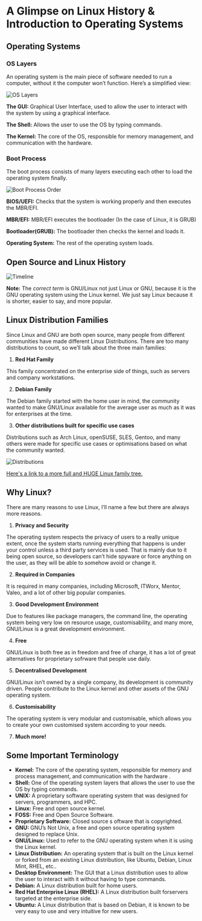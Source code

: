  # A Glimpse on Linux History & Introduction to Operating Systems

## Operating Systems
### OS Layers
An operating system is the main piece of software needed to run a computer, without it the computer won’t function. Here’s a simplified view:

![OS Layers](https://github.com/Satharus/OSC19-Linux-Workshop-Sessions/blob/master/Artwork/Session%201/Layers.png)

**The GUI:** Graphical User Interface, used to allow the user to interact with the system by using a graphical interface.

**The Shell:** Allows the user to use the OS by typing commands.

**The Kernel:** The core of the OS, responsible for memory management, and communication with the hardware.

### Boot Process
The boot process consists of many layers executing each other to load the operating system finally.

![Boot Process Order](https://github.com/Satharus/OSC19-Linux-Workshop-Sessions/blob/master/Artwork/Session%201/UEFI.png)


**BIOS/UEFI:** Checks that the system is working properly and then executes the MBR/EFI.

**MBR/EFI:** MBR/EFI executes the bootloader (In the case of Linux, it is GRUB)

**Bootloader(GRUB):** The bootloader then checks the kernel and loads it.

**Operating System:** The rest of the operating system loads.

## Open Source and Linux History

![Timeline](https://github.com/Satharus/OSC19-Linux-Workshop-Sessions/blob/master/Artwork/Session%201/Timeline.png)

**Note:** The *correct term* is GNU/Linux not just Linux or GNU, because it is the GNU operating system using the Linux kernel. 
We just say Linux because it is shorter, easier to say, and more popular.

## Linux Distribution Families
Since Linux and GNU are both open source, many people from different communities have made different Linux Distributions.
There are too many distributions to count, so we’ll talk about the three main families:

1. **Red Hat Family**

This family concentrated on the enterprise side of things, such as servers and company workstations.

2. **Debian Family**

The Debian family started with the home user in mind, the community wanted to make GNU/Linux available for the average user as much as it was for enterprises at the time.

3. **Other distributions built for specific use cases**

Distributions such as Arch Linux, openSUSE, SLES, Gentoo, and many others were made for specific use cases or optimisations based on what the community wanted.

![Distributions](https://github.com/Satharus/OSC19-Linux-Workshop-Sessions/blob/master/Artwork/Session%201/Distros.png)

[Here's a link to a more full and HUGE Linux family tree.](https://upload.wikimedia.org/wikipedia/commons/1/1b/Linux_Distribution_Timeline.svg)
## Why Linux?

There are many reasons to use Linux, I’ll name a few but there are always more reasons.

1. **Privacy and Security**

The operating system respects the privacy of users to a really unique extent, once the system starts running everything that happens is under your control unless a third party services is used.
That is mainly due to it being open source, so developers can’t hide spyware or force anything on the user, as they will be able to somehow avoid or change it.

2. **Required in Companies**

It is required in many companies, including Microsoft, ITWorx, Mentor, Valeo, and a lot of other big popular companies.

3. **Good Development Environment**

Due to features like package managers, the command line, the operating system being very low on resource usage, customisability, and many more, GNU/Linux is a great development environment.

4. **Free**

GNU/Linux is both free as in freedom and free of charge, it has a lot of great alternatives for proprietary sofrware that people use daily.

5. **Decentralised Development**

GNU/Linux isn’t owned by a single company, its development is community driven. People contribute to the Linux kernel and other assets of the GNU operating system.

6. **Customisability**

The operating system is very modular and customisable, which allows you to create your own customised system according to your needs.

7. **Much more!**

## Some Important Terminology
- **Kernel:** The core of the operating system, responsible for memory and process management, and communication with the hardware .
- **Shell:** One of the operating system layers that allows the user to use the OS by typing commands.
- **UNIX:** A proprietary software operating system that was designed for servers, programmers, and HPC.
- **Linux:** Free and open source kernel.
- **FOSS:** Free and Open Source Software.
- **Proprietary Software:** Closed source s oftware that is copyrighted.
- **GNU:** GNU’s Not Unix, a free and open source operating system designed to replace Unix.
- **GNU/Linux:** Used to refer to the GNU operating system when it is using the Linux kernel.
- **Linux Distribution:** An operating system that is built on the Linux kernel or forked from an existing Linux distribution, like Ubuntu, Debian, Linux Mint, RHEL, etc..
- **Desktop Environment:** The GUI that a Linux distribution uses to allow the user to interact with it without having to type commands.
- **Debian:** A Linux distribution built for home users.
- **Red Hat Enterprise Linux (RHEL):** A Linux distribution built forservers targeted at the enterprise side.
- **Ubuntu:** A Linux distribution that is based on Debian, it is known to be very easy to use and very intuitive for new users.

